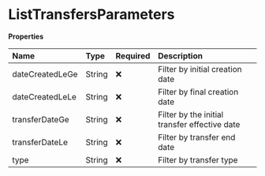 # ListTransfersParameters

**Properties**

| Name            | Type   | Required | Description                                   |
| :-------------- | :----- | :------- | :-------------------------------------------- |
| dateCreatedLeGe | String | ❌       | Filter by initial creation date               |
| dateCreatedLeLe | String | ❌       | Filter by final creation date                 |
| transferDateGe  | String | ❌       | Filter by the initial transfer effective date |
| transferDateLe  | String | ❌       | Filter by transfer end date                   |
| type            | String | ❌       | Filter by transfer type                       |

<!-- This file was generated by liblab | https://liblab.com/ -->
